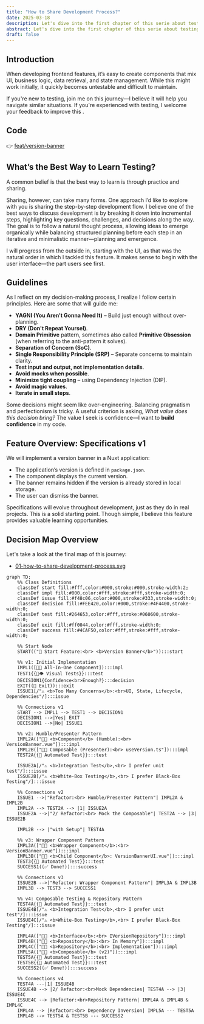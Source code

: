 ```yaml
---
title: "How to Share Development Process?"
date: 2025-03-18
description: Let's dive into the first chapter of this serie about testing in Nuxt. Prevent your code being untestable and difficult to maintain.
abstract: Let's dive into the first chapter of this serie about testing in Nuxt. Prevent your code being untestable and difficult to maintain.
draft: false
---
```


## Introduction

When developing frontend features, it’s easy to create components that mix UI, business logic, data retrieval, and state management. While this might work initially, it quickly becomes untestable and difficult to maintain.

If you're new to testing, join me on this journey—I believe it will help you navigate similar situations. If you're experienced with testing, I welcome your feedback to improve this .

## Code

👉 [feat/version-banner](https://github.com/jeromeabel/nuxt-clean-architecture/tree/feat/version-banner)

## What’s the Best Way to Learn Testing?

A common belief is that the best way to learn is through practice and sharing.

Sharing, however, can take many forms. One approach I’d like to explore with you is sharing the step-by-step development flow. I believe one of the best ways to discuss development is by breaking it down into incremental steps, highlighting key questions, challenges, and decisions along the way. The goal is to follow a natural thought process, allowing ideas to emerge organically while balancing structured planning before each step in an iterative and minimalistic manner—planning and emergence.

I will progress from the outside in, starting with the UI, as that was the natural order in which I tackled this feature. It makes sense to begin with the user interface—the part users see first.

## Guidelines

As I reflect on my decision-making process, I realize I follow certain principles. Here are some that will guide me:

- **YAGNI (You Aren’t Gonna Need It)** – Build just enough without over-planning.
- **DRY (Don't Repeat Yoursel)**.
- **Domain Primitive** pattern, sometimes also called **Primitive Obsession** (when referring to the anti-pattern it solves).
- **Separation of Concern (SoC)**.
- **Single Responsibility Principle (SRP)** – Separate concerns to maintain clarity.
- **Test input and output, not implementation details**.
- **Avoid mocks when possible**.
- **Minimize tight coupling** – using Dependency Injection (DIP).
- **Avoid magic values**.
- **Iterate in small steps**.

Some decisions might seem like over-engineering. Balancing pragmatism and perfectionism is tricky. A useful criterion is asking, _What value does this decision bring?_ The value I seek is confidence—I want to **build confidence** in my code.

## Feature Overview: Specifications v1

We will implement a version banner in a Nuxt application:

- The application’s version is defined in `package.json`.
- The component displays the current version.
- The banner remains hidden if the version is already stored in local storage.
- The user can dismiss the banner.

Specifications will evolve throughout development, just as they do in real projects. This is a solid starting point. Though simple, I believe this feature provides valuable learning opportunities.

## Decision Map Overview

Let's take a look at the final map of this journey:

- [01-how-to-share-development-process.svg](/blog/testing-a-simple-nuxt-feature/01-how-to-share-development-process.svg)

```mermaid
graph TD;
    %% Class Definitions
    classDef start fill:#fff,color:#000,stroke:#000,stroke-width:2;
    classDef impl fill:#000,color:#fff,stroke:#fff,stroke-width:0;
    classDef issue fill:#f48c06,color:#000,stroke:#333,stroke-width:0;
    classDef decision fill:#FEE420,color:#000,stroke:#4F4400,stroke-width:0;
    classDef test fill:#264653,color:#fff,stroke:#060600,stroke-width:0;
    classDef exit fill:#ff0044,color:#fff,stroke-width:0;
    classDef success fill:#4CAF50,color:#fff,stroke:#fff,stroke-width:0;

    %% Start Node
    START(("🏁 Start Feature:<br> <b>Version Banner</b>")):::start

    %% v1: Initial Implementation
    IMPL1([👨‍💻 All-In-One Component]):::impl
    TEST1{{🧪👁️ Visual Tests}}:::test
    DECISION1{Confidence<br>Enough?}:::decision
    EXIT((👋 Exit)):::exit
    ISSUE1[/"⚠️ <b>Too Many Concerns</b>:<br>UI, State, Lifecycle, Dependencies"/]:::issue

    %% Connections v1
    START --> IMPL1 --> TEST1 --> DECISION1
    DECISION1 -->|Yes| EXIT
    DECISION1 -->|No| ISSUE1

    %% v2: Humble/Presenter Pattern
    IMPL2A(["👨‍💻 <b>Component</b> (Humble):<br> VersionBanner.vue"]):::impl
    IMPL2B(["👨‍💻 Composable (Presenter):<br> useVersion.ts"]):::impl
    TEST2A{{🧪 Automated Test}}:::test

    ISSUE2A[/"⚠️ <b>Integration Test</b>,<br> I prefer unit test"/]:::issue
    ISSUE2B[/"⚠️ <b>White-Box Testing</b>,<br> I prefer Black-Box Testing"/]:::issue

    %% Connections v2
    ISSUE1 -->|"Refactor:<br> Humble/Presenter Pattern"| IMPL2A & IMPL2B
    IMPL2A --> TEST2A --> |1| ISSUE2A
    ISSUE2A -->|"2/ Refactor:<br> Mock the Composable"| TEST2A --> |3| ISSUE2B

    IMPL2B --> |"with Setup"| TEST4A

    %% v3: Wrapper Component Pattern
    IMPL3A(["👨‍💻 <b>Wrapper Component</b>:<br> VersionBanner.vue"]):::impl
    IMPL3B(["👨‍💻 <b>Child Component</b>: VersionBannerUI.vue"]):::impl
    TEST3{{🧪 Automated Test}}:::test
    SUCCESS1((✅ Done!)):::success

    %% Connections v3
    ISSUE2B -->|"Refactor: Wrapper Component Pattern"| IMPL3A & IMPL3B
    IMPL3B --> TEST3 --> SUCCESS1

    %% v4: Composable Testing & Repository Pattern
    TEST4A{{🧪 Automated Test}}:::test
    ISSUE4B[/"⚠️ <b>Integration Test</b>,<br> I prefer unit test"/]:::issue
    ISSUE4C[/"⚠️ <b>White-Box Testing</b>,<br> I prefer Black-Box Testing"/]:::issue

    IMPL4A(["👨‍💻 <b>Interface</b>:<br> IVersionRepository"]):::impl
    IMPL4B(["👨‍💻 <b>Repository</b>:<br> In Memory"]):::impl
    IMPL4C(["👨‍💻 <b>Repository</b>:<br> Implementation"]):::impl
    IMPL5A(["👨‍💻 <b>Composable</b> (v2)"]):::impl
    TEST5A{{🧪 Automated Test}}:::test
    TEST5B{{🧪 Automated Test}}:::test
    SUCCESS2((✅ Done!)):::success

    %% Connections v4
    TEST4A ---|1| ISSUE4B
    ISSUE4B --> |2/ Refactor:<br>Mock Dependencies| TEST4A --> |3| ISSUE4C
    ISSUE4C --> |Refactor:<br>Repository Pattern| IMPL4A & IMPL4B & IMPL4C
    IMPL4A --> |Refactor:<br> Dependency Inversion| IMPL5A --- TEST5A
    IMPL4B --> TEST5A & TEST5B --- SUCCESS2
```
